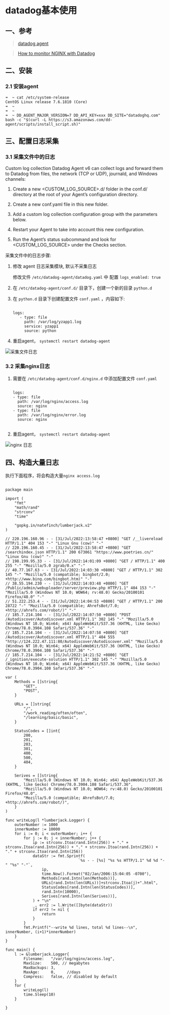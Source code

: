 # datadog基本使用


## 一、参考

> [datadog agent](https://docs.datadoghq.com/agent/)

> [How to monitor NGINX with Datadog](https://www.datadoghq.com/blog/how-to-monitor-nginx-with-datadog/)

## 二、安装

### 2.1 安装agent

```
➜  ~ cat /etc/system-release
CentOS Linux release 7.6.1810 (Core)
➜  ~
➜  ~
➜  ~ DD_AGENT_MAJOR_VERSION=7 DD_API_KEY=xxx DD_SITE="datadoghq.com" bash -c "$(curl -L https://s3.amazonaws.com/dd-agent/scripts/install_script.sh)"

```

## 三、配置日志采集

### 3.1 采集文件中的日志


Custom log collection
Datadog Agent v6 can collect logs and forward them to Datadog from files, the network (TCP or UDP), journald, and Windows channels:

1. Create a new <CUSTOM_LOG_SOURCE>.d/ folder in the conf.d/ directory at the root of your Agent’s configuration directory.

1. Create a new conf.yaml file in this new folder.

1. Add a custom log collection configuration group with the parameters below.

1. Restart your Agent to take into account this new configuration.

1. Run the Agent’s status subcommand and look for <CUSTOM_LOG_SOURCE> under the Checks section.

采集文件中的日志步骤:

1. 修改 agent 日志采集模块, 默认不采集日志

   修改文件 `/etc/datadog-agent/datadog.yaml` 中 配置 `logs_enabled: true`

1. 在 `/etc/datadog-agent/conf.d/` 目录下，创建一个新的目录 `python.d`

1. 在 `python.d` 目录下创建配置文件 `conf.yaml` ，内容如下: 

   ```

   logs:
	  - type: file
		path: /var/log/yzapp1.log
		service: yzapp1
		source: python

   ```

1. 重启agent， `systemctl restart datadog-agent`

![采集文件日志](https://github.com/Kua-Fu/blog-book-images/blob/main/datadog/datadog-custom-file-log.png?raw=true)

### 3.2 采集nginx日志

1. 需要在 `/etc/datadog-agent/conf.d/nginx.d` 中添加配置文件 `conf.yaml`

   ```
   
   logs:
   - type: file
     path: /var/log/nginx/access.log
     source: nginx
   - type: file
     path: /var/log/nginx/error.log
     source: nginx
	 
   ```
   
1. 重启agent，  `systemctl restart datadog-agent`

![nginx 日志](https://github.com/Kua-Fu/blog-book-images/blob/main/datadog/datadog-nginx-log.png?raw=true)

## 四、构造大量日志

执行下面程序，将会构造大量`nginx access.log` 

```golang

package main

import (
	"fmt"
	"math/rand"
	"strconv"
	"time"

	"gopkg.in/natefinch/lumberjack.v2"
)

// 220.196.160.96 - - [31/Jul/2022:13:58:47 +0800] "GET /__livereload HTTP/1.1" 404 153 "-" "Linux Gnu (cow)" "-"
// 220.196.160.45 - - [31/Jul/2022:13:58:47 +0800] "GET /searchindex.json HTTP/1.1" 200 673061 "https://www.poetries.cn/" "Linux Gnu (cow)" "-"
// 198.199.95.33 - - [31/Jul/2022:14:01:09 +0800] "GET / HTTP/1.1" 400 255 "-" "Mozilla/5.0 zgrab/0.x" "-"
// 40.77.167.63 - - [31/Jul/2022:14:03:30 +0800] "GET / HTTP/1.1" 302 145 "-" "Mozilla/5.0 (compatible; bingbot/2.0; +http://www.bing.com/bingbot.htm)" "-"
// 38.55.194.230 - - [31/Jul/2022:14:03:48 +0800] "GET /Public/admin/webuploader/server/preview.php HTTP/1.1" 404 153 "-" "Mozilla/5.0 (Windows NT 10.0; WOW64; rv:48.0) Gecko/20100101 Firefox/48.0" "-"
// 51.222.253.4 - - [31/Jul/2022:14:04:53 +0800] "GET / HTTP/1.1" 200 28722 "-" "Mozilla/5.0 (compatible; AhrefsBot/7.0; +http://ahrefs.com/robot/)" "-"
// 185.7.214.104 - - [31/Jul/2022:14:07:50 +0800] "POST /Autodiscover/Autodiscover.xml HTTP/1.1" 302 145 "-" "Mozilla/5.0 (Windows NT 10.0; Win64; x64) AppleWebKit/537.36 (KHTML, like Gecko) Chrome/78.0.3904.108 Safari/537.36" "-"
// 185.7.214.104 - - [31/Jul/2022:14:07:58 +0800] "GET /Autodiscover/Autodiscover.xml HTTP/1.1" 404 555 "http://124.222.47.111:80/Autodiscover/Autodiscover.xml" "Mozilla/5.0 (Windows NT 10.0; Win64; x64) AppleWebKit/537.36 (KHTML, like Gecko) Chrome/78.0.3904.108 Safari/537.36" "-"
// 185.7.214.104 - - [31/Jul/2022:14:21:52 +0800] "GET /_ignition/execute-solution HTTP/1.1" 302 145 "-" "Mozilla/5.0 (Windows NT 10.0; Win64; x64) AppleWebKit/537.36 (KHTML, like Gecko) Chrome/78.0.3904.108 Safari/537.36" "-"

var (
	Methods = []string{
		"GET",
		"POST",
	}

	URLs = []string{
		"/",
		"/work_reading/often/often",
		"/learning/basic/basic",
	}

	StatusCodes = []int{
		200,
		201,
		203,
		301,
		400,
		500,
		404,
	}

	Serives = []string{
		"Mozilla/5.0 (Windows NT 10.0; Win64; x64) AppleWebKit/537.36 (KHTML, like Gecko) Chrome/78.0.3904.108 Safari/537.36",
		"Mozilla/5.0 (Windows NT 10.0; WOW64; rv:48.0) Gecko/20100101 Firefox/48.0",
		"Mozilla/5.0 (compatible; AhrefsBot/7.0; +http://ahrefs.com/robot/)",
	}
)

func writeLog(l *lumberjack.Logger) {
	outerNumber := 1000
	innerNumber := 10000
	for i := 0; i < outerNumber; i++ {
		for j := 0; j < innerNumber; j++ {
			ip := strconv.Itoa(rand.Intn(256)) + "." + strconv.Itoa(rand.Intn(256)) + "." + strconv.Itoa(rand.Intn(256)) + "." + strconv.Itoa(rand.Intn(256))
			dataStr := fmt.Sprintf(
                                `%s - - [%s] "%s %s HTTP/1.1" %d %d "-" "%s" "-"`,
				ip,
				time.Now().Format("02/Jan/2006:15:04:05 -0700"),
				Methods[rand.Intn(len(Methods))],
				URLs[rand.Intn(len(URLs))]+strconv.Itoa(j)+".html",
				StatusCodes[rand.Intn(len(StatusCodes))],
				rand.Intn(10000),
				Serives[rand.Intn(len(Serives))],
			) + "\n"
			_, err2 := l.Write([]byte(dataStr))
			if err2 != nil {
				return
			}
		}
		fmt.Printf("--write %d lines, total %d lines--\n", innerNumber, (i+1)*innerNumber)
	}
}

func main() {
	l := &lumberjack.Logger{
		Filename:   "/var/log/nginx/access.log",
		MaxSize:    500, // megabytes
		MaxBackups: 3,
		MaxAge:     0,     //days
		Compress:   false, // disabled by default
	}
	for {
		writeLog(l)
		time.Sleep(10)
	}

}

```
